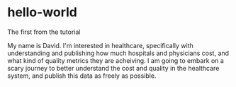 # hello-world
The first from the tutorial

My name is David. I'm interested in healthcare, specifically with understanding and publishing how much hospitals and physicians cost, and what kind of quality metrics they are acheiving. I am going to embark on a scary journey to better understand the cost and quality in the healthcare system, and publish this data as freely as possible.
